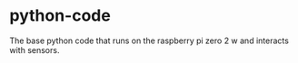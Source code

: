 # python-code
The base python code that runs on the raspberry pi zero 2 w and interacts with sensors.
